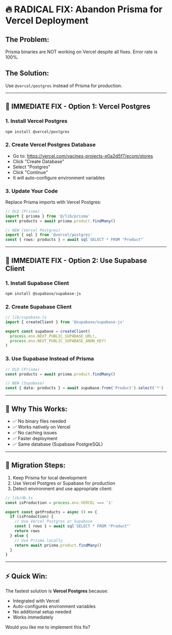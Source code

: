 # 🔥 RADICAL FIX: Abandon Prisma for Vercel Deployment

## The Problem:
Prisma binaries are NOT working on Vercel despite all fixes. Error rate is 100%.

## The Solution:
Use `@vercel/postgres` instead of Prisma for production.

---

## 🚀 IMMEDIATE FIX - Option 1: Vercel Postgres

### 1. Install Vercel Postgres
```bash
npm install @vercel/postgres
```

### 2. Create Vercel Postgres Database
- Go to: https://vercel.com/yacines-projects-e0a2d5f7/ecom/stores
- Click "Create Database"
- Select "Postgres"
- Click "Continue"
- It will auto-configure environment variables

### 3. Update Your Code
Replace Prisma imports with Vercel Postgres:

```typescript
// OLD (Prisma)
import { prisma } from '@/lib/prisma'
const products = await prisma.product.findMany()

// NEW (Vercel Postgres)
import { sql } from '@vercel/postgres'
const { rows: products } = await sql`SELECT * FROM "Product"`
```

---

## 🚀 IMMEDIATE FIX - Option 2: Use Supabase Client

### 1. Install Supabase Client
```bash
npm install @supabase/supabase-js
```

### 2. Create Supabase Client
```typescript
// lib/supabase.ts
import { createClient } from '@supabase/supabase-js'

export const supabase = createClient(
  process.env.NEXT_PUBLIC_SUPABASE_URL!,
  process.env.NEXT_PUBLIC_SUPABASE_ANON_KEY!
)
```

### 3. Use Supabase Instead of Prisma
```typescript
// OLD (Prisma)
const products = await prisma.product.findMany()

// NEW (Supabase)
const { data: products } = await supabase.from('Product').select('*')
```

---

## 🎯 Why This Works:
- ✅ No binary files needed
- ✅ Works natively on Vercel
- ✅ No caching issues
- ✅ Faster deployment
- ✅ Same database (Supabase PostgreSQL)

---

## 📝 Migration Steps:

1. Keep Prisma for local development
2. Use Vercel Postgres or Supabase for production
3. Detect environment and use appropriate client:

```typescript
// lib/db.ts
const isProduction = process.env.VERCEL === '1'

export const getProducts = async () => {
  if (isProduction) {
    // Use Vercel Postgres or Supabase
    const { rows } = await sql`SELECT * FROM "Product"`
    return rows
  } else {
    // Use Prisma locally
    return await prisma.product.findMany()
  }
}
```

---

## ⚡ Quick Win:
The fastest solution is **Vercel Postgres** because:
- Integrated with Vercel
- Auto-configures environment variables
- No additional setup needed
- Works immediately

Would you like me to implement this fix?

